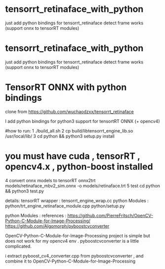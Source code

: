 # tensorrt_retinaface_with_python
just add python bindings for tensorrt_retinaface detect frame works (support onnx to tensorRT modules)

# tensorrt_retinaface_with_python
just add python bindings for tensorrt_retinaface detect frame works (support onnx to tensorRT modules)

# TensorRT ONNX with python bindings 

clone from https://github.com/wuchaodzxx/tensorrt_retinaface

I add python bindings for python3 support for tensortRT ONNX (+  opencv4)

#how to run:
1 ./build_all.sh 
2 cp build/libtensorrt_engine_lib.so  /usr/local/lib/
3 cd python && python3 setup.py install 
# you must have cuda , tensorRT , opencv4.x , python-boost installed 
4 convert onnx models to tensorRT
onnx2trt models/retinaface_mbv2_sim.onnx -o models/retinaface.trt
5 test 
cd python &&  python3 test.py 


details:
tensorRT wrapper : tensorrt_engine_wrap.cc
python Modules   : python/trt_engine_retinaface_module.cpp python/setup.py 

python Modules   :
references : 
https://github.com/PierreFritsch/OpenCV-Python-C-Module-for-Image-Processing/
https://github.com/Algomorph/pyboostcvconverter

OpenCV-Python-C-Module-for-Image-Processing project is simple but does not work for my opencv4 env . 
pyboostcvconverter is a little complicated.

i extract pyboost_cv4_converter.cpp from pyboostcvconverter , and combine it to OpenCV-Python-C-Module-for-Image-Processing 
